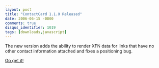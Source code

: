 ```yaml
---
layout: post
title: "ContactCard 1.1.0 Released"
date: 2006-06-15 -0800
comments: true
disqus_identifier: 1019
tags: [downloads,javascript]
---
```

The new version adds the ability to render XFN data for links that have
no other contact information attached and fixes a positioning bug.

 [Go get
it!](/archive/2006/06/06/contactcard-html-contact-information.aspx)

